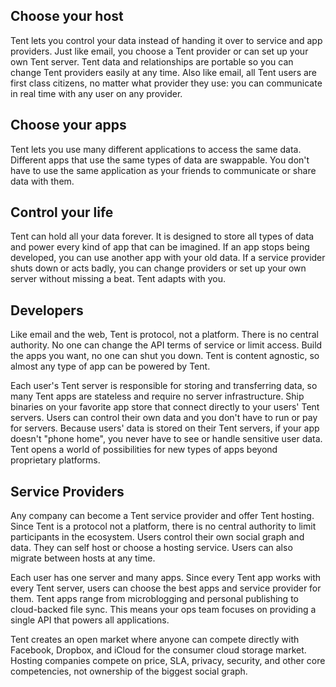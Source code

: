 ## Choose your host

Tent lets you control your data instead of handing it over to service and app providers. Just like email, you choose a Tent provider or can set up your own Tent server. Tent data and relationships are portable so you can change Tent providers easily at any time. Also like email, all Tent users are first class citizens, no matter what provider they use: you can communicate in real time with any user on any provider.

## Choose your apps

Tent lets you use many different applications to access the same data. Different apps that use the same types of data are swappable. You don't have to use the same application as your friends to communicate or share data with them.

## Control your life

Tent can hold all your data forever. It is designed to store all types of data and power every kind of app that can be imagined. If an app stops being developed, you can use another app with your old data. If a service provider shuts down or acts badly, you can change providers or set up your own server without missing a beat. Tent adapts with you.

## Developers

Like email and the web, Tent is protocol, not a platform. There is no central authority. No one can change the API terms of service or limit access. Build the apps you want, no one can shut you down. Tent is content agnostic, so almost any type of app can be powered by Tent.

Each user's Tent server is responsible for storing and transferring data, so many Tent apps are stateless and require no server infrastructure. Ship binaries on your favorite app store that connect directly to your users' Tent servers. Users can control their own data and you don't have to run or pay for servers. Because users' data is stored on their Tent servers, if your app doesn't "phone home", you never have to see or handle sensitive user data. Tent opens a world of possibilities for new types of apps beyond proprietary platforms.

## Service Providers

Any company can become a Tent service provider and offer Tent hosting. Since Tent is a protocol not a platform, there is no central authority to limit participants in the ecosystem. Users control their own social graph and data. They can self host or choose a hosting service. Users can also migrate between hosts at any time. 

Each user has one server and many apps. Since every Tent app works with every Tent server, users can choose the best apps and service provider for them. Tent apps range from microblogging and personal publishing to cloud-backed file sync. This means your ops team focuses on providing a single API that powers all applications. 

Tent creates an open market where anyone can compete directly with Facebook, Dropbox, and iCloud for the consumer cloud storage market. Hosting companies compete on price, SLA, privacy, security, and other core competencies, not  ownership of the biggest social graph.
